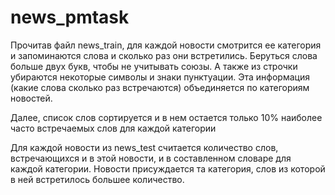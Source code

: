 # news_pmtask

  Прочитав файл news_train, для каждой новости смотрится ее категория и запоминаются слова и сколько раз они встретились. Беруться слова больше двух букв, чтобы не учитывать союзы. А также из строчки убираются некоторые символы и знаки пунктуации. Эта информация (какие слова сколько раз встречаются) объединяется по категориям новостей.
  
  Далее, список слов сортируется и в нем остается только 10% наиболее часто встречаемых  слов для каждой категории
  
  Для каждой новости из news_test считается количество слов, встречающихся и в этой новости, и в составленном словаре для каждой категории. Новости присуждается та категория, слов из которой в ней встретилось большее количество. 
